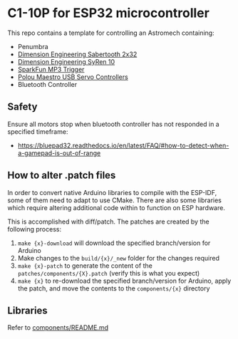 # C1-10P for ESP32 microcontroller

This repo contains a template for controlling an Astromech containing:
- Penumbra
- [Dimension Engineering Sabertooth 2x32](https://www.dimensionengineering.com/products/sabertooth2x32)
- [Dimension Engineering SyRen 10](https://www.dimensionengineering.com/products/syren10)
- [SparkFun MP3 Trigger](https://learn.sparkfun.com/tutorials/mp3-trigger-hookup-guide-v24)
- [Polou Maestro USB Servo Controllers](https://www.pololu.com/category/102/maestro-usb-servo-controllers)
- Bluetooth Controller

## Safety
Ensure all motors stop when bluetooth controller has not responded in a specified timeframe:
- https://bluepad32.readthedocs.io/en/latest/FAQ/#how-to-detect-when-a-gamepad-is-out-of-range

## How to alter .patch files
In order to convert native Arduino libraries to compile with the ESP-IDF, some of them need to adapt to
use CMake. There are also some libraries which require altering additional code within to function on
ESP hardware.

This is accomplished with diff/patch. The patches are created by the following process:
1. `make {x}-download` will download the specified branch/version for Arduino
2. Make changes to the `build/{x}/_new` folder for the changes required
3. `make {x}-patch` to generate the content of the `patches/components/{X}.patch` (verify this is what you expect)
4. `make {x}` to re-download the specified branch/version for Arduino, apply the patch, and move the contents to the `components/{x}` directory

## Libraries
Refer to [components/README.md](components/README.md)
